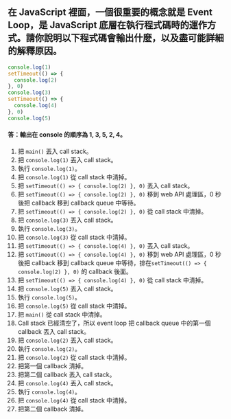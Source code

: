 ## 在 JavaScript 裡面，一個很重要的概念就是 Event Loop，是 JavaScript 底層在執行程式碼時的運作方式。請你說明以下程式碼會輸出什麼，以及盡可能詳細的解釋原因。

``` js
console.log(1)
setTimeout(() => {
  console.log(2)
}, 0)
console.log(3)
setTimeout(() => {
  console.log(4)
}, 0)
console.log(5)
```

#### 答：輸出在 console 的順序為 1, 3, 5, 2, 4。

1. 把 `main()` 丟入 call stack。
2. 把 `console.log(1)` 丟入 call stack。
3. 執行 `console.log(1)`。
4. 把 `console.log(1)` 從 call stack 中清掉。
5. 把 `setTimeout(() => { console.log(2) }, 0)` 丟入 call stack。
6. 把 `setTimeout(() => { console.log(2) }, 0)` 移到 web API 處理區，0 秒後把 callback 移到 callback queue 中等待。
7. 把 `setTimeout(() => { console.log(2) }, 0)` 從 call stack 中清掉。
8. 把 `console.log(3)` 丟入 call stack。
9. 執行 `console.log(3)`。
10. 把 `console.log(3)` 從 call stack 中清掉。
11. 把 `setTimeout(() => { console.log(4) }, 0)` 丟入 call stack。
12. 把 `setTimeout(() => { console.log(4) }, 0)` 移到 web API 處理區，0 秒後把 callback 移到 callback queue 中等待，排在`setTimeout(() => { console.log(2) }, 0)` 的 callback 後面。
13. 把 `setTimeout(() => { console.log(4) }, 0)` 從 call stack 中清掉。
14. 把 `console.log(5)` 丟入 call stack。
15. 執行 `console.log(5)`。
16. 把 `console.log(5)` 從 call stack 中清掉。
17. 把 `main()` 從 call stack 中清掉。
18. Call stack 已經清空了，所以 event loop 把 callback queue 中的第一個 callback 丟入 call stack。
19. 把 `console.log(2)` 丟入 call stack。
20. 執行 `console.log(2)`。
21. 把 `console.log(2)` 從 call stack 中清掉。
22. 把第一個 callback 清掉。
23. 把第二個 callback 丟入 call stack。
24. 把 `console.log(4)` 丟入 call stack。
25. 執行 `console.log(4)`。
26. 把 `console.log(4)` 從 call stack 中清掉。
27. 把第二個 callback 清掉。
